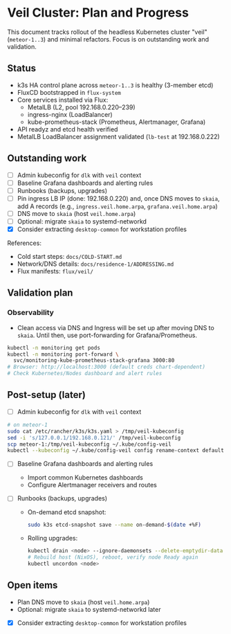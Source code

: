 # Veil Cluster: Plan and Progress

This document tracks rollout of the headless Kubernetes cluster "veil"
(`meteor-1..3`) and minimal refactors. Focus is on outstanding work and
validation.

## Status

- k3s HA control plane across `meteor-1..3` is healthy (3-member etcd)
- FluxCD bootstrapped in `flux-system`
- Core services installed via Flux:
  - MetalLB (L2, pool 192.168.0.220–239)
  - ingress-nginx (LoadBalancer)
  - kube-prometheus-stack (Prometheus, Alertmanager, Grafana)
- API readyz and etcd health verified
- MetalLB LoadBalancer assignment validated (`lb-test` at 192.168.0.222)

## Outstanding work

- [ ] Admin kubeconfig for `dlk` with `veil` context
- [ ] Baseline Grafana dashboards and alerting rules
- [ ] Runbooks (backups, upgrades)
- [ ] Pin ingress LB IP (done: 192.168.0.220) and, once DNS moves to `skaia`,
  add A records (e.g., `ingress.veil.home.arpa`, `grafana.veil.home.arpa`)
- [ ] DNS move to `skaia` (host `veil.home.arpa`)
- [ ] Optional: migrate `skaia` to systemd-networkd
- [x] Consider extracting `desktop-common` for workstation profiles

References:

- Cold start steps: `docs/COLD-START.md`
- Network/DNS details: `docs/residence-1/ADDRESSING.md`
- Flux manifests: `flux/veil/`

## Validation plan

### Observability

- Clean access via DNS and Ingress will be set up after moving DNS to `skaia`.
  Until then, use port-forwarding for Grafana/Prometheus.

```bash
kubectl -n monitoring get pods
kubectl -n monitoring port-forward \
  svc/monitoring-kube-prometheus-stack-grafana 3000:80
# Browser: http://localhost:3000 (default creds chart-dependent)
# Check Kubernetes/Nodes dashboard and alert rules
```

## Post-setup (later)

- [ ] Admin kubeconfig for `dlk` with `veil` context

```bash
# on meteor-1
sudo cat /etc/rancher/k3s/k3s.yaml > /tmp/veil-kubeconfig
sed -i 's/127.0.0.1/192.168.0.121/' /tmp/veil-kubeconfig
scp meteor-1:/tmp/veil-kubeconfig ~/.kube/config-veil
kubectl --kubeconfig ~/.kube/config-veil config rename-context default veil
```

- [ ] Baseline Grafana dashboards and alerting rules
  - Import common Kubernetes dashboards
  - Configure Alertmanager receivers and routes

- [ ] Runbooks (backups, upgrades)
  - On-demand etcd snapshot:

    ```bash
    sudo k3s etcd-snapshot save --name on-demand-$(date +%F)
    ```

  - Rolling upgrades:

    ```bash
    kubectl drain <node> --ignore-daemonsets --delete-emptydir-data
    # Rebuild host (NixOS), reboot, verify node Ready again
    kubectl uncordon <node>
    ```

## Open items

- Plan DNS move to `skaia` (host `veil.home.arpa`)
- Optional: migrate `skaia` to systemd-networkd later
- [x] Consider extracting `desktop-common` for workstation profiles
